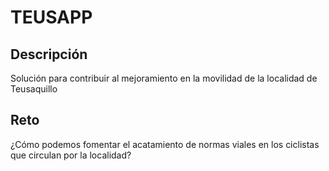 # TEUSAPP
## Descripción
Solución para contribuir al mejoramiento en la movilidad de la localidad de Teusaquillo
## Reto
¿Cómo podemos fomentar el acatamiento de normas viales en los ciclistas que circulan por la localidad?
